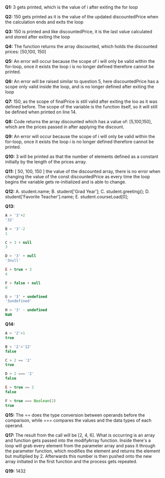 **Q1:** 3 gets printed, which is the value of i after exiting the for loop

**Q2:** 150 gets printed as it is the value of the updated discountedPrice when the calculation ends and exits the loop

**Q3:** 150 is printed and like discountedPrice, it is the last value calculated and stored after exiting the loop

**Q4:** The function returns the array discounted, which holds the discounted prices: [50,100, 150]

**Q5:** An error will occur because the scope of i will only be valid within the for-loop, once it exists the loop i is no longer defined therefore cannot be printed.

**Q6:** An error will be raised similar to question 5, here discountedPrice has a scope only valid inside the loop, and is no longer defined after exiting the loop

**Q7:** 150, as the scope of finalPrice is still valid after exiting the loo as it was defined before. The scope of the variable is the function itself, so it will still be defined when printed on line 14.

**Q8:** Code returns the array discounted which has a value of: [5,100,150], which are the prices passed in after applying the discount.

**Q9:** An error will occur because the scope of i will only be valid within the for-loop, once it exists the loop i is no longer defined therefore cannot be printed.

**Q10:** 3 will be printed as that the number of elements defined as a constant initially by the length of the prices array.

**Q11:** [ 50, 100, 150 ] the value of the discounted array, there is no error when changing the value of the const discountedPrice as every time the loop begins the variable gets re-initialized and is able to change.

**Q12:** 
    A. student.name;
    B. student['Grad Year'];
    C. student.greeting();
    D. student['Favorite Teacher'].name;
    E. student.courseLoad[0];

**Q13:**
```js
A > '3'+2
'32'

B > '3'-2
1

C > 3 + null
3

D > '3' + null
'3null'

E > true + 3
4

F > false + null
0

G > '3' + undefined
'3undefined'

H > '3' - undefined
NaN
```
**Q14:**
```js
A > '2'>1
true

B > '2'<'12'
false

C > 2 == '2'
true

D > 2 === '2'
false

E > true == 2
false

F > true === Boolean(2)
true
```

**Q15:** The == does the type conversion between operands before the comparison, while === compares the values and the data types of each operand. 

**Q17:** The result from the call will be [2, 4, 6]. What is occurring is an array and function gets passed into the modifyArray function. Inside there's a loop will grab every element from the parameter array and pass it through the parameter function, which modifies the element and returns the element but multiplied by 2. Afterwards this number is then pushed onto the new array initiated in the first function and the process gets repeated.

**Q19:** 1432